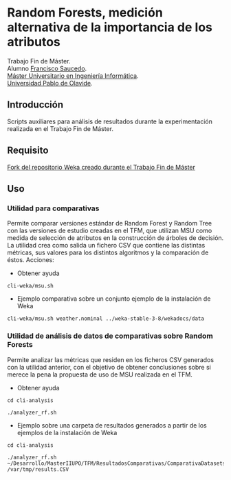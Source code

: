 
# Random Forests, medición alternativa de la importancia de los atributos

Trabajo Fin de Máster. \
Alumno [Francisco Saucedo](https://www.linkedin.com/in/franciscosaucedo/). \
[Máster Universitario en Ingeniería Informática](https://www.upo.es/postgrado/Master-Oficial-Ingenieria-Informatica/). \
[Universidad Pablo de Olavide](https://www.upo.es).

## Introducción

Scripts auxiliares para análisis de resultados durante la experimentación realizada en el Trabajo Fin de Máster.

## Requisito

[Fork del repositorio Weka creado durante el Trabajo Fin de Máster](https://github.com/fcosfc/weka)

## Uso

### Utilidad para comparativas

Permite comparar versiones estándar de Random Forest y Random Tree con las versiones de estudio creadas en el TFM, que utilizan MSU como medida de selección de atributos en la construcción de árboles de decisión.
La utilidad crea como salida un fichero CSV que contiene las distintas métricas, sus valores para los distintos algoritmos y la comparación de éstos.
Acciones:

* Obtener ayuda
```
cli-weka/msu.sh
```

* Ejemplo comparativa sobre un conjunto ejemplo de la instalación de Weka

```
cli-weka/msu.sh weather.nominal ../weka-stable-3-8/wekadocs/data
```

### Utilidad de análisis de datos de comparativas sobre Random Forests

Permite analizar las métricas que residen en los ficheros CSV generados con la utilidad anterior, con el objetivo de obtener conclusiones sobre si merece la pena la propuesta de uso de MSU realizada en el TFM.

* Obtener ayuda
```
cd cli-analysis

./analyzer_rf.sh 
```

* Ejemplo sobre una carpeta de resultados generados a partir de los ejemplos de la instalación de Weka
```
cd cli-analysis

./analyzer_rf.sh ~/Desarrollo/MasterIIUPO/TFM/ResultadosComparativas/ComparativaDatasetsWeka/CSV /var/tmp/results.CSV
```